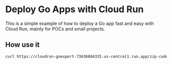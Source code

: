 # Deploy Go Apps with Cloud Run

This is a simple example of how to deploy a Go app fast and easy with Cloud Run, mainly for POCs and small projects.

## How use it

```bash
curl https://cloudrun-goexpert-73636884335.us-central1.run.app/zip-code/weather?zipCode={your_zip_code}
```
